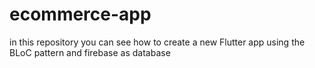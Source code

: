 # ecommerce-app
in this repository you can see how to create a new Flutter app using the BLoC pattern and firebase as database 
